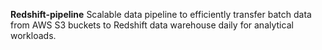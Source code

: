 **Redshift-pipeline**
Scalable data pipeline to efficiently transfer batch data from AWS S3 buckets to Redshift data warehouse daily for analytical workloads.

